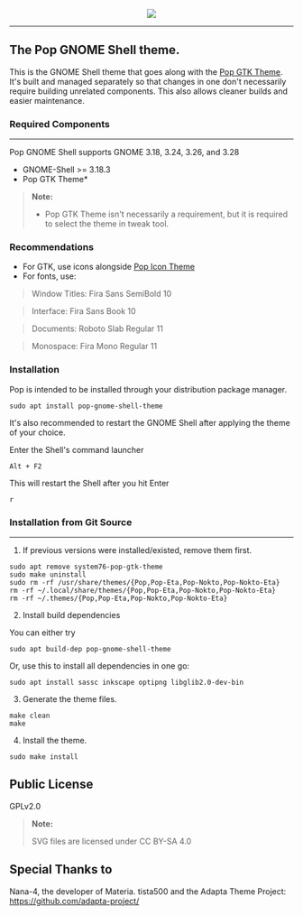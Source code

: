 <p align="center">
<img src="https://github.com/system76/pop-gtk-theme/raw/master/Pop_gtk-logo.png"/>
</p>

-------------------

## The Pop GNOME Shell theme. 

This is the GNOME Shell theme that goes along with the [Pop GTK Theme](https://github.com/pop-os/gtk-theme).
It's built and managed separately so that changes in one don't necessarily
require building unrelated components. This also allows cleaner builds and 
easier maintenance.


### Required Components
-------------------
Pop GNOME Shell supports GNOME 3.18, 3.24, 3.26, and 3.28 
* GNOME-Shell     >= 3.18.3
* Pop GTK Theme*

 > **Note:**
 >
 >   * Pop GTK Theme isn't necessarily a requirement, but it is required to select the theme in tweak tool.



### Recommendations

- For GTK, use icons alongside [Pop Icon Theme](https://github.com/system76/pop-icon-theme)
- For fonts, use:
 > Window Titles: Fira Sans SemiBold 10

 > Interface: Fira Sans Book 10

 > Documents: Roboto Slab Regular 11

 > Monospace: Fira Mono Regular 11


### Installation

Pop is intended to be installed through your distribution package manager. 
```
sudo apt install pop-gnome-shell-theme
```

It's also recommended to restart the GNOME Shell after applying the theme of your choice.

Enter the Shell's command launcher
```
Alt + F2
```

This will restart the Shell after you hit Enter
```
r
```



### Installation from Git Source
----------------------------



1. If previous versions were installed/existed, remove them first.

 ```
 sudo apt remove system76-pop-gtk-theme
 sudo make uninstall
 sudo rm -rf /usr/share/themes/{Pop,Pop-Eta,Pop-Nokto,Pop-Nokto-Eta}
 rm -rf ~/.local/share/themes/{Pop,Pop-Eta,Pop-Nokto,Pop-Nokto-Eta}
 rm -rf ~/.themes/{Pop,Pop-Eta,Pop-Nokto,Pop-Nokto-Eta}
 ```

2. Install build dependencies

You can either try 
```
sudo apt build-dep pop-gnome-shell-theme
```

Or, use this to install all dependencies in one go:
```
sudo apt install sassc inkscape optipng libglib2.0-dev-bin
```

3. Generate the theme files.

```
make clean
make
```

4. Install the theme.

```
sudo make install
```


Public License
--------------
 GPLv2.0

 > **Note:**
 >
 > SVG files are licensed under CC BY-SA 4.0

Special Thanks to
--------------
 Nana-4, the developer of Materia.
 tista500 and the Adapta Theme Project: https://github.com/adapta-project/

